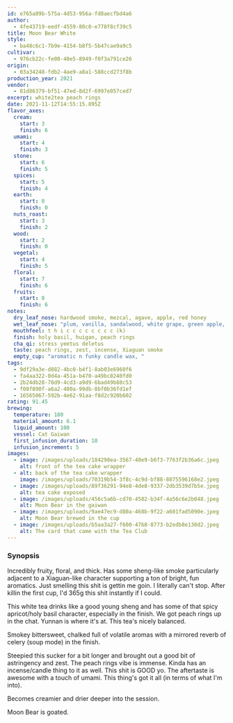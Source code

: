 ```yaml
---
id: e765a89b-575a-4d53-956a-fd8aecfbd4a6
author:
  - 4fe43719-eedf-4559-80c0-e778f8cf39c5
title: Moon Bear White
style:
  - ba48c6c1-7b9e-4154-b8f5-5b47cae9a9c5
cultivar:
  - 976cb22c-fe00-40e5-8949-f0f3a791ce26
origin:
  - 03a34248-fdb2-4ae9-a8a1-588ccd273f8b
production_year: 2021
vendor:
  - 81d86379-bf51-47ed-8d2f-6997e057ced7
excerpt: white2tea peach rings
date: 2021-11-12T14:55:15.895Z
flavor_axes:
  cream:
    start: 3
    finish: 6
  umami:
    start: 4
    finish: 3
  stone:
    start: 6
    finish: 5
  spices:
    start: 5
    finish: 4
  earth:
    start: 0
    finish: 0
  nuts_roast:
    start: 3
    finish: 2
  wood:
    start: 2
    finish: 0
  vegetal:
    start: 4
    finish: 5
  floral:
    start: 7
    finish: 6
  fruits:
    start: 8
    finish: 6
notes:
  dry_leaf_nose: hardwood smoke, mezcal, agave, apple, red honey
  wet_leaf_nose: "plum, vanilla, sandalwood, white grape, green apple, "
  mouthfeel: t h i c c c c c c c c (k)
  finish: holy basil, huigan, peach rings
  cha_qi: stress yeetus deletus
  taste: peach rings, zest, incense, Xiaguan smoke
  empty_cup: "aromatic n funky candle wax, "
tags:
  - 9df29a3e-d882-4bc0-b4f1-8ab03e6960f6
  - fa4aa322-0d4a-451a-b470-a49bc8240fd0
  - 2b24db28-78d9-4cd3-a9d9-6bad49b88c53
  - f08f890f-a6a2-480a-99db-8bf0b36fd1ef
  - 16565067-592b-4e62-91aa-f8d2c920b602
rating: 91.45
brewing:
  temperature: 180
  material_amount: 6.1
  liquid_amount: 100
  vessel: Cat Gaiwan
  first_infusion_duration: 10
  infusion_increment: 5
images:
  - image: /images/uploads/184298ea-3567-40e9-b6f3-7763f2b36a6c.jpeg
    alt: front of the tea cake wrapper
  - alt: back of the tea cake wrapper
    image: /images/uploads/70319b54-3f8c-4c9d-bf88-8075596168e2.jpeg
  - image: /images/uploads/89f36291-94e8-4de8-9337-2db3539d7b5e.jpeg
    alt: tea cake exposed
  - image: /images/uploads/456c5a6b-cd70-4582-b34f-4a56c6e2b048.jpeg
    alt: Moon Bear in the gaiwan
  - image: /images/uploads/9ae47ec9-d80a-468b-9f22-a601fad5090e.jpeg
    alt: Moon Bear brewed in the cup
  - image: /images/uploads/b5aa3a27-f600-47b8-8773-b2edb8e130d2.jpeg
    alt: The card that came with the Tea Club
---
```

### Synopsis

Incredibly fruity, floral, and thick. Has some sheng-like smoke particularly adjacent to a Xiaguan-like character supporting a ton of bright, fun aromatics. Just smelling this shit is gettin me goin. I literally can't stop. After killin the first cup, I'd 365g this shit instantly if I could.

This white tea drinks like a good young sheng and has some of that spicy apricot/holy basil character, especially in the finish. We got peach rings up in the chat. Yunnan is where it's at. This tea's nicely balanced.  

Smokey bittersweet, chalked full of volatile aromas with a mirrored reverb of celery (soup mode) in the finish. 

Steepied this sucker for a bit longer and brought out a good bit of astringency and zest. The peach rings vibe is immense. Kinda has an incense/candle thing to it as well. This shit is GOOD yo. The aftertaste is awesome with a touch of umami. This thing's got it all (in terms of what I'm into).

Becomes creamier and drier deeper into the session.

Moon Bear is goated.